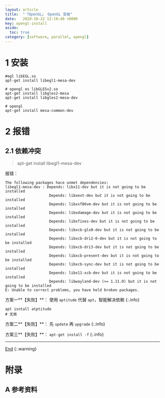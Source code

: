 ```yaml
---
layout: article
title:  "「OpenGL」 OpenGL 安装"
date:   2020-10-22 12:19:40 +0800
key: opengl-install
aside:
  toc: true
category: [software, parallel, opengl]
---
```

<span id="head"></span>

<!--more-->

# 1 安装
```
#egl libEGL.so
apt-get install libegl1-mesa-dev

# opengl es libGLESv2.so
apt-get install libgles2-mesa
apt-get install libgles2-mesa-dev

# opengl
apt-get install mesa-common-dev
```

# 2 报错
## 2.1 依赖冲突
>apt-get install libegl1-mesa-dev

报错：    
```
The following packages hace unmet dependencies:
libegl1-mesa-dev : Depends: libx11-dev but it is not going to be installed
                    Depends: libxext-dev but it is not going to be installed
                    Depends: libxxf86vm-dev but it is not going to be installed
                    Depends: libxdamage-dev but it is not going to be installed
                    Depends: libxfixes-dev but it is not going to be installed
                    Depends: libxcb-glx0-dev but it is not going to be installed
                    Depends: libxcb-dri2-0-dev but it is not going to be installed
                    Depends: libxcb-dri3-dev but it is not going to be installed
                    Depends: libxcb-present-dev but it is not going to be installed
                    Depends: libxcb-sync-dev but it is not going to be installed
                    Depends: libx11-xcb-dev but it is not going to be installed
                    Depends: libwayland-dev (>= 1.11.0) but it is not going to be installed
E: Unable to correct problems, you have held broken packages.
```


方案一**【失败】**： 使用 `aptitude` 代替 `apt`，智能解决依赖
{:.info}  

```
apt isntall atptitude
# 无效
```

方案二**【失败】**： 先 `update` 再 `upgrade`
{:.info}  

方案三**【失败】**： `apt-get install -f`
{:.info}  


-------------------  
[End](#head)
{:.warning}  


# 附录
## A 参考资料
